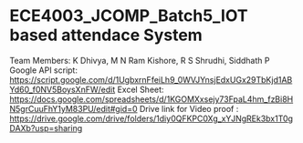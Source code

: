 # ECE4003_JCOMP_Batch5_IOT based attendace System
Team Members: K Dhivya, M N Ram Kishore, R S Shrudhi, Siddhath P
Google API script: https://script.google.com/d/1UgbxrnFfeiLh9_0WVJYnsjEdxUGx29TbKjd1ABYd60_f0NV5BoysXnFW/edit
Excel Sheet: https://docs.google.com/spreadsheets/d/1KGOMXxsejy73FpaL4hm_fzBi8HN5grCuuFhY1yM83PU/edit#gid=0
Drive link for Video proof : https://drive.google.com/drive/folders/1diy0QFKPC0Xg_xYJNgREk3bx1T0gDAXb?usp=sharing 

